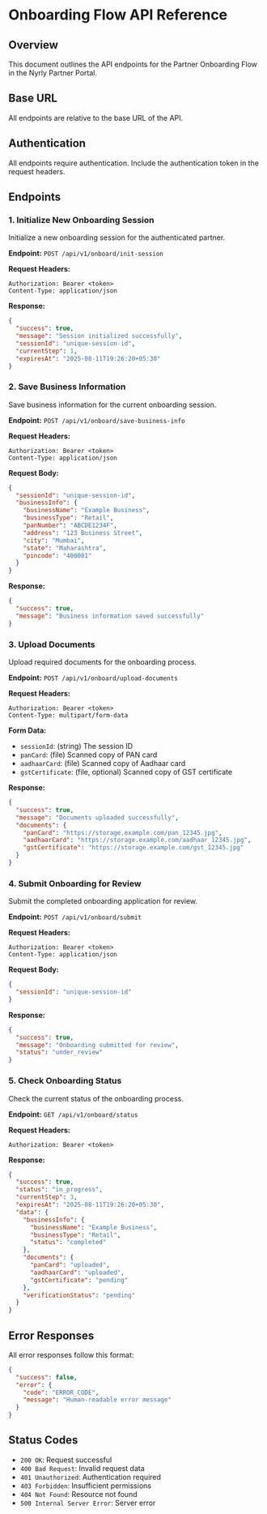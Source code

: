 # Onboarding Flow API Reference

## Overview
This document outlines the API endpoints for the Partner Onboarding Flow in the Nyrly Partner Portal.

## Base URL
All endpoints are relative to the base URL of the API.

## Authentication
All endpoints require authentication. Include the authentication token in the request headers.

## Endpoints

### 1. Initialize New Onboarding Session
Initialize a new onboarding session for the authenticated partner.

**Endpoint:** `POST /api/v1/onboard/init-session`

**Request Headers:**
```
Authorization: Bearer <token>
Content-Type: application/json
```

**Response:**
```json
{
  "success": true,
  "message": "Session initialized successfully",
  "sessionId": "unique-session-id",
  "currentStep": 1,
  "expiresAt": "2025-08-11T19:26:20+05:30"
}
```

### 2. Save Business Information
Save business information for the current onboarding session.

**Endpoint:** `POST /api/v1/onboard/save-business-info`

**Request Headers:**
```
Authorization: Bearer <token>
Content-Type: application/json
```

**Request Body:**
```json
{
  "sessionId": "unique-session-id",
  "businessInfo": {
    "businessName": "Example Business",
    "businessType": "Retail",
    "panNumber": "ABCDE1234F",
    "address": "123 Business Street",
    "city": "Mumbai",
    "state": "Maharashtra",
    "pincode": "400001"
  }
}
```

**Response:**
```json
{
  "success": true,
  "message": "Business information saved successfully"
}
```

### 3. Upload Documents
Upload required documents for the onboarding process.

**Endpoint:** `POST /api/v1/onboard/upload-documents`

**Request Headers:**
```
Authorization: Bearer <token>
Content-Type: multipart/form-data
```

**Form Data:**
- `sessionId`: (string) The session ID
- `panCard`: (file) Scanned copy of PAN card
- `aadhaarCard`: (file) Scanned copy of Aadhaar card
- `gstCertificate`: (file, optional) Scanned copy of GST certificate

**Response:**
```json
{
  "success": true,
  "message": "Documents uploaded successfully",
  "documents": {
    "panCard": "https://storage.example.com/pan_12345.jpg",
    "aadhaarCard": "https://storage.example.com/aadhaar_12345.jpg",
    "gstCertificate": "https://storage.example.com/gst_12345.jpg"
  }
}
```

### 4. Submit Onboarding for Review
Submit the completed onboarding application for review.

**Endpoint:** `POST /api/v1/onboard/submit`

**Request Headers:**
```
Authorization: Bearer <token>
Content-Type: application/json
```

**Request Body:**
```json
{
  "sessionId": "unique-session-id"
}
```

**Response:**
```json
{
  "success": true,
  "message": "Onboarding submitted for review",
  "status": "under_review"
}
```

### 5. Check Onboarding Status
Check the current status of the onboarding process.

**Endpoint:** `GET /api/v1/onboard/status`

**Request Headers:**
```
Authorization: Bearer <token>
```

**Response:**
```json
{
  "success": true,
  "status": "in_progress",
  "currentStep": 3,
  "expiresAt": "2025-08-11T19:26:20+05:30",
  "data": {
    "businessInfo": {
      "businessName": "Example Business",
      "businessType": "Retail",
      "status": "completed"
    },
    "documents": {
      "panCard": "uploaded",
      "aadhaarCard": "uploaded",
      "gstCertificate": "pending"
    },
    "verificationStatus": "pending"
  }
}
```

## Error Responses
All error responses follow this format:
```json
{
  "success": false,
  "error": {
    "code": "ERROR_CODE",
    "message": "Human-readable error message"
  }
}
```

## Status Codes
- `200 OK`: Request successful
- `400 Bad Request`: Invalid request data
- `401 Unauthorized`: Authentication required
- `403 Forbidden`: Insufficient permissions
- `404 Not Found`: Resource not found
- `500 Internal Server Error`: Server error
